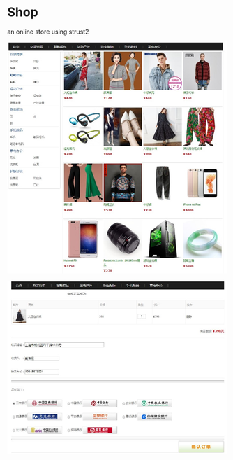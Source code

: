 # Shop
an online store using strust2

![image](https://github.com/aarentai/Shop/blob/master/result1.jpg)

![image](https://github.com/aarentai/Shop/blob/master/result2.jpg)
